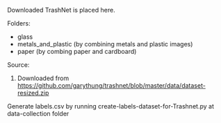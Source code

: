 Downloaded TrashNet is placed here.

Folders:

- glass
- metals_and_plastic (by combining metals and plastic images)
- paper (by combing paper and cardboard)

Source: 
1. Downloaded from https://github.com/garythung/trashnet/blob/master/data/dataset-resized.zip

Generate labels.csv by running create-labels-dataset-for-Trashnet.py at data-collection folder